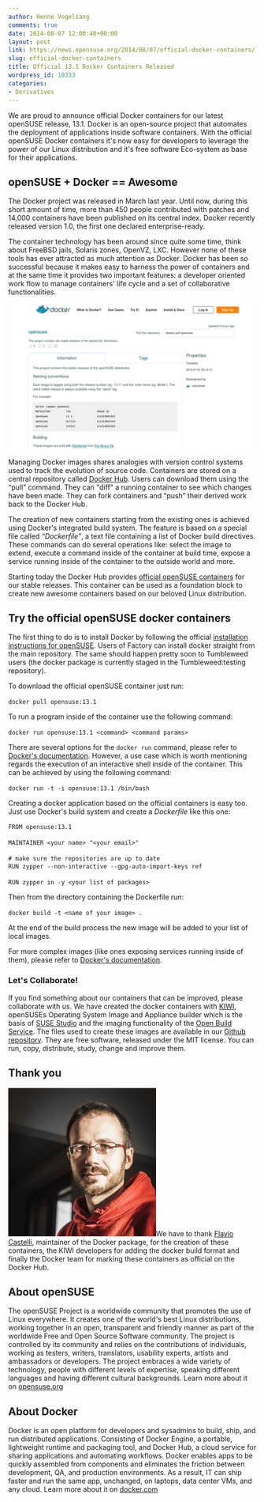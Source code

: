 ```yaml
---
author: Henne Vogelsang
comments: true
date: 2014-08-07 12:00:48+00:00
layout: post
link: https://news.opensuse.org/2014/08/07/official-docker-containers/
slug: official-docker-containers
title: Official 13.1 Docker Containers Released
wordpress_id: 18333
categories:
- Derivatives
---
```


We are proud to announce official Docker containers for our latest openSUSE release, 13.1. Docker is an open-source project that automates the deployment of applications inside software containers. With the official openSUSE Docker containers it's now easy for developers to leverage the power of our Linux distribution and it's free software Eco-system as base for their applications.


## openSUSE + Docker == Awesome


The Docker project was released in March last year. Until now, during this short amount of time, more than 450 people contributed with patches and 14,000 containers have been published on its central index. Docker recently released version 1.0, the first one declared enterprise-ready.

<!-- more -->

The container technology has been around since quite some time, think about FreeBSD jails, Solaris zones, OpenVZ, LXC. However none of these tools has ever attracted as much attention as Docker. Docker has been so successful because it makes easy to harness the power of containers and at the same time it provides two important features: a developer oriented work flow to manage containers' life cycle and a set of collaborative functionalities.

[![openSUSE at Docker Hub](/wp-content/uploads/2014/07/Screenshot-from-2014-08-04-124354.png)](/wp-content/uploads/2014/07/Screenshot-from-2014-08-04-124354.png)

Managing Docker images shares analogies with version control systems used to track the evolution of source code. Containers are stored on a central repository called [Docker Hub](https://registry.hub.docker.com/). Users can download them using the “pull” command. They can "diff" a running container to see which changes have been made. They can fork containers and “push” their derived work back to the Docker Hub.

The creation of new containers starting from the existing ones is achieved using Docker's integrated build system. The feature is based on a special file called _“Dockerfile”_, a text file containing a list of Docker build directives. These commands can do several operations like: select the image to extend, execute a command inside of the container at build time, expose a service running inside of the container to the outside world and more.

Starting today the Docker Hub provides [official openSUSE containers](https://registry.hub.docker.com/_/opensuse/) for our stable releases. This container can be used as a foundation block to create new awesome containers based on our beloved Linux distribution.


## Try the official openSUSE docker containers


The first thing to do is to install Docker by following the official [installation instructions for openSUSE](https://docs.docker.com/installation/openSUSE/). Users of Factory can install docker straight from the main repository. The same should happen pretty soon to Tumbleweed users (the docker package is currently staged in the Tumbleweed:testing repository).

To download the official openSUSE container just run:

`docker pull opensuse:13.1`

To run a program inside of the container use the following command:

`docker run opensuse:13.1 <command> <command params>`

There are several options for the `docker run` command, please refer to [Docker's documentation](https://docs.docker.com/reference/run/). However, a use case which is worth mentioning regards the execution of an interactive shell inside of the container. This can be achieved by using the following command:

`docker run -t -i opensuse:13.1 /bin/bash`

Creating a docker application based on the official containers is easy too. Just use Docker's build system and create a _Dockerfile_ like this one:

    
    FROM opensuse:13.1
    
    MAINTAINER <your name> "<your email>"
    
    # make sure the repositories are up to date
    RUN zypper --non-interactive --gpg-auto-import-keys ref
    
    RUN zypper in -y <your list of packages>
    


Then from the directory containing the Dockerfile run:

`docker build -t <name of your image> .`

At the end of the build process the new image will be added to your list of local images.

For more complex images (like ones exposing services running inside of them), please refer to [Docker's documentation](//docs.docker.com/reference/builder/).


### Let's Collaborate!


If you find something about our containers that can be improved, please collaborate with us. We have created the docker containers with [KIWI](//opensuse.github.io/kiwi/), openSUSEs Operating System Image and Appliance builder which is the basis of [SUSE Studio](https://susestudio.com/) and the imaging functionality of the [Open Build Service](//openbuildservice.org). The files used to create these images are available in our [Github repository](https://github.com/openSUSE/docker-containers). They are free software, released under the MIT license. You can run, copy, distribute, study, change and improve them.


## Thank you


![Flavio Castelli](/wp-content/uploads/2014/07/flavio.jpg)We have to thank [Flavio Castelli](//flavio.castelli.name), maintainer of the Docker package, for the creation of these containers, the KIWI developers for adding the docker build format and finally the Docker team for marking these containers as official on the Docker Hub.


## About openSUSE


The openSUSE Project is a worldwide community that promotes the use of Linux everywhere. It creates one of the world's best Linux distributions, working together in an open, transparent and friendly manner as part of the worldwide Free and Open Source Software community. The project is controlled by its community and relies on the contributions of individuals, working as testers, writers, translators, usability experts, artists and ambassadors or developers. The project embraces a wide variety of technology, people with different levels of expertise, speaking different languages and having different cultural backgrounds. Learn more about it on [opensuse.org](//www.opensuse.org)


## About Docker


Docker is an open platform for developers and sysadmins to build, ship, and run distributed applications. Consisting of Docker Engine, a portable, lightweight runtime and packaging tool, and Docker Hub, a cloud service for sharing applications and automating workflows. Docker enables apps to be quickly assembled from components and eliminates the friction between development, QA, and production environments. As a result, IT can ship faster and run the same app, unchanged, on laptops, data center VMs, and any cloud. Learn more about it on [docker.com](https://www.docker.com/)
